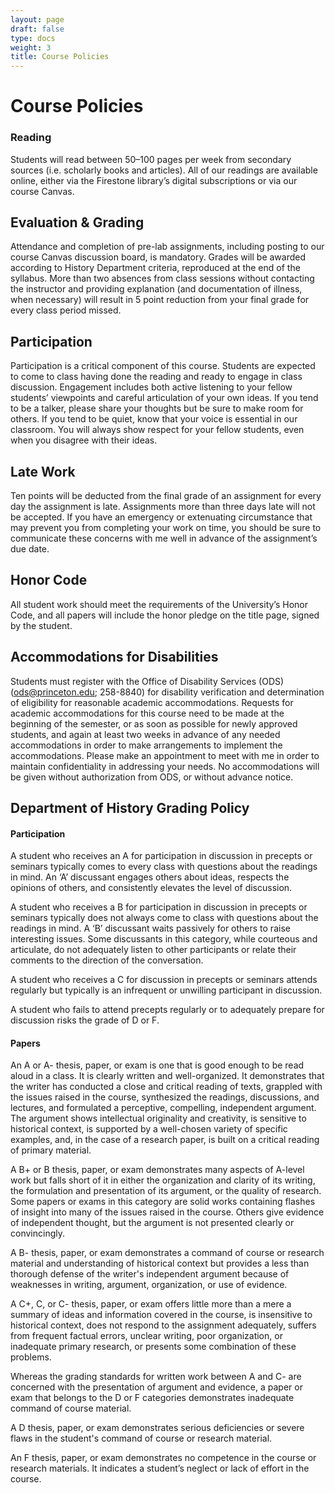 ```yaml
---
layout: page
draft: false
type: docs
weight: 3
title: Course Policies
---
```

# Course Policies

### Reading
Students will read between 50–100 pages per week from secondary sources (i.e. scholarly books and articles). All of our readings are available online, either via the Firestone library’s digital subscriptions or via our course Canvas.

## Evaluation & Grading
Attendance and completion of pre-lab assignments, including posting to our course Canvas discussion board, is mandatory. Grades will be awarded according to History Department criteria, reproduced at the end of the syllabus. More than two absences from class sessions without contacting the instructor and providing explanation (and documentation of illness, when necessary) will result in 5 point reduction from your final grade for every class period missed.

## Participation
Participation is a critical component of this course. Students are expected to come to class having done the reading and ready to engage in class discussion. Engagement includes both active listening to your fellow students’ viewpoints and careful articulation of your own ideas. If you tend to be a talker, please share your thoughts but be sure to make room for others. If you tend to be quiet, know that your voice is essential in our classroom. You will always show respect for your fellow students, even when you disagree with their ideas.

## Late Work
Ten points will be deducted from the final grade of an assignment for every day the assignment is late. Assignments more than three days late will not be accepted. If you have an emergency or extenuating circumstance that may prevent you from completing your work on time, you should be sure to communicate these concerns with me well in advance of the assignment’s due date.

## Honor Code
All student work should meet the requirements of the University’s Honor Code, and all papers will include the honor pledge on the title page, signed by the student.

## Accommodations for Disabilities
Students must register with the Office of Disability Services (ODS) ([ods@princeton.edu](mailto:ods@princeton.edu); 258-8840) for disability verification and determination of eligibility for reasonable academic accommodations. Requests for academic accommodations for this course need to be made at the beginning of the semester, or as soon as possible for newly approved students, and again at least two weeks in advance of any needed accommodations in order to make arrangements to implement the accommodations. Please make an appointment to meet with me in order to maintain confidentiality in addressing your needs. No accommodations will be given without authorization from ODS, or without advance notice.

## Department of History Grading Policy
#### Participation
A student who receives an A for participation in discussion in precepts or seminars typically comes to every class with questions about the readings in mind. An ‘A’ discussant engages others about ideas, respects the opinions of others, and consistently elevates the level of discussion.

A student who receives a B for participation in discussion in precepts or seminars typically does not always come to class with questions about the readings in mind. A ‘B’ discussant waits passively for others to raise interesting issues. Some discussants in this category, while courteous and articulate, do not adequately listen to other participants or relate their comments to the direction of the conversation.

A student who receives a C for discussion in precepts or seminars attends regularly but typically is an infrequent or unwilling participant in discussion.

A student who fails to attend precepts regularly or to adequately prepare for discussion risks the grade of D or F.

#### Papers
An A or A- thesis, paper, or exam is one that is good enough to be read aloud in a class. It is clearly written and well-organized. It demonstrates that the writer has conducted a close and critical reading of texts, grappled with the issues raised in the course, synthesized the readings, discussions, and lectures, and formulated a perceptive, compelling, independent argument. The argument shows intellectual originality and creativity, is sensitive to historical context, is supported by a well-chosen variety of specific examples, and, in the case of a research paper, is built on a critical reading of primary material.

A B+ or B thesis, paper, or exam demonstrates many aspects of A-level work but falls short of it in either the organization and clarity of its writing, the formulation and presentation of its argument, or the quality of research. Some papers or exams in this category are solid works containing flashes of insight into many of the issues raised in the course. Others give evidence of independent thought, but the argument is not presented clearly or convincingly.

A B- thesis, paper, or exam demonstrates a command of course or research material and understanding of historical context but provides a less than thorough defense of the writer's independent argument because of weaknesses in writing, argument, organization, or use of evidence.

A C+, C, or C- thesis, paper, or exam offers little more than a mere a summary of ideas and information covered in the course, is insensitive to historical context, does not respond to the assignment adequately, suffers from frequent factual errors, unclear writing, poor organization, or inadequate primary research, or presents some combination of these problems.

Whereas the grading standards for written work between A and C- are concerned with the presentation of argument and evidence, a paper or exam that belongs to the D or F categories demonstrates inadequate command of course material.

A D thesis, paper, or exam demonstrates serious deficiencies or severe flaws in the student's command of course or research material.

An F thesis, paper, or exam demonstrates no competence in the course or research materials. It indicates a student’s neglect or lack of effort in the course.			
